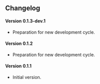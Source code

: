 ## Changelog

#### Version 0.1.3-dev.1
* Preparation for new development cycle.

#### Version 0.1.2
* Preparation for new development cycle.

#### Version 0.1.1
* Initial version.
